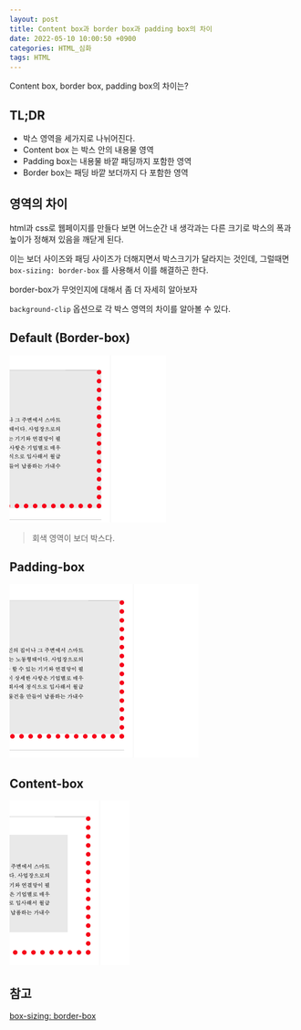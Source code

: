 ```yaml
---
layout: post
title: Content box과 border box과 padding box의 차이
date: 2022-05-10 10:00:50 +0900
categories: HTML_심화
tags: HTML  
---
```


Content box, border box, padding box의 차이는?

## TL;DR

- 박스 영역을 세가지로 나뉘어진다.
- Content box 는 박스 안의 내용물 영역
- Padding box는 내용물 바깥 패딩까지 포함한 영역
- Border box는 패딩 바깥 보더까지 다 포함한 영역 



## 영역의 차이



html과 css로 웹페이지를 만들다 보면 어느순간 내 생각과는 다른 크기로 박스의 폭과 높이가 정해져 있음을 깨닫게 된다. 

이는 보더 사이즈와 패딩 사이즈가 더해지면서 박스크기가 달라지는 것인데, 그럴때면 `box-sizing: border-box` 를 사용해서 이를 해결하곤 한다. 



border-box가 무엇인지에 대해서 좀 더 자세히 알아보자



`background-clip` 옵션으로 각 박스 영역의 차이를 알아볼 수 있다. 



## Default (Border-box)

![image-20220510102400349](/assets/img/2022-05-10-Content-box-border-box-padding-box/image-20220510102400349.png)



> 회색 영역이 보더 박스다.





## Padding-box

![](/assets/img/2022-05-10-Content-box-border-box-padding-box/image-20220510102255389.png)



## Content-box

![image-20220510102529397](/assets/img/2022-05-10-Content-box-border-box-padding-box/image-20220510102529397.png)





## 참고 

[box-sizing: border-box](https://www.codingfactory.net/10630)

